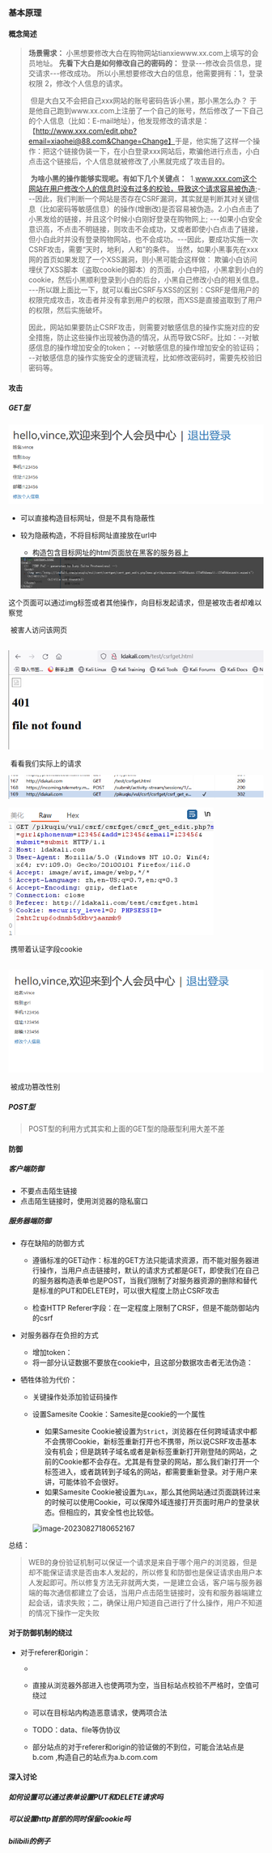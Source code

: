 ### 基本原理

#### 概念简述

> **场景需求：**
> 小黑想要修改大白在购物网站tianxiewww.xx.com上填写的会员地址。
>                         **先看下大白是如何修改自己的密码的：**
> 登录---修改会员信息，提交请求---修改成功。
>                         所以小黑想要修改大白的信息，他需要拥有：1，登录权限 2，修改个人信息的请求。
>                     
>
> ​                        但是大白又不会把自己xxx网站的账号密码告诉小黑，那小黑怎么办？
> ​                        于是他自己跑到www.xx.com上注册了一个自己的账号，然后修改了一下自己的个人信息（比如：E-mail地址），他发现修改的请求是：
> ​                        【http://www.xxx.com/edit.php?email=xiaohei@88.com&Change=Change】
> ​                        于是，他实施了这样一个操作：把这个链接伪装一下，在小白登录xxx网站后，欺骗他进行点击，小白点击这个链接后，个人信息就被修改了,小黑就完成了攻击目的。
> ​                    
>
> ​                        **为啥小黑的操作能够实现呢。有如下几个关键点：**
> ​                        1.www.xxx.com这个网站在用户修改个人的信息时没有过多的校验，导致这个请求容易被伪造;
> ​                        ---因此，我们判断一个网站是否存在CSRF漏洞，其实就是判断其对关键信息（比如密码等敏感信息）的操作(增删改)是否容易被伪造。
> ​                        2.小白点击了小黑发给的链接，并且这个时候小白刚好登录在购物网上;
> ​                        ---如果小白安全意识高，不点击不明链接，则攻击不会成功，又或者即使小白点击了链接，但小白此时并没有登录购物网站，也不会成功。
> ​                        ---因此，要成功实施一次CSRF攻击，需要“天时，地利，人和”的条件。
> ​                        当然，如果小黑事先在xxx网的首页如果发现了一个XSS漏洞，则小黑可能会这样做：                        欺骗小白访问埋伏了XSS脚本（盗取cookie的脚本）的页面，小白中招，小黑拿到小白的cookie，然后小黑顺利登录到小白的后台，小黑自己修改小白的相关信息。
> ​                        ---所以跟上面比一下，就可以看出CSRF与XSS的区别：CSRF是借用户的权限完成攻击，攻击者并没有拿到用户的权限，而XSS是直接盗取到了用户的权限，然后实施破坏。                    
>
> ​                        因此，网站如果要防止CSRF攻击，则需要对敏感信息的操作实施对应的安全措施，防止这些操作出现被伪造的情况，从而导致CSRF。比如：
> ​                        --对敏感信息的操作增加安全的token；
> ​                        --对敏感信息的操作增加安全的验证码；
> ​                        --对敏感信息的操作实施安全的逻辑流程，比如修改密码时，需要先校验旧密码等。

#### 攻击

##### GET型

![image-20230827163242653](.\images\image-20230827163242653.png)

* 可以直接构造目标网址，但是不具有隐蔽性

* 较为隐蔽构造，不将目标网址直接放在url中

  * 构造包含目标网址的html页面放在黑客的服务器上

  <img src=".\images\image-20230827163017900.png" alt="image-20230827163017900"  />

​			这个页面可以通过img标签或者其他操作，向目标发起请求，但是被攻击者却难以察觉

​			被害人访问该网页

​			![image-20230827163559406](.\images\image-20230827163559406.png)

​			看看我们实际上的请求

![image-20230827163815389](.\images\image-20230827163815389.png)

![image-20230827163833273](.\images\image-20230827163833273.png)

​		携带着认证字段cookie

​		![image-20230827163920875](.\images\image-20230827163920875.png)

​		被成功篡改性别

##### POST型

> POST型的利用方式其实和上面的GET型的隐蔽型利用大差不差

#### 防御

##### 客户端防御

* 不要点击陌生链接
* 点击陌生链接时，使用浏览器的隐私窗口

##### 服务器端防御

* 存在缺陷的防御方式

  * 遵循标准的GET动作：标准的GET方法只能请求资源，而不能对服务器进行操作，当用户点击链接时，默认的请求方式都是GET，即使我们在自己的服务器构造表单也是POST，当我们限制了对服务器资源的删除和替代是标准的PUT和DELETE时，可以很大程度上防止CSRF攻击

  * 检查HTTP Referer字段：在一定程度上限制了CRSF，但是不能防御站内的csrf

* 对服务器存在负担的方式

  * 增加token：
  * 将一部分认证数据不要放在cookie中，且这部分数据攻击者无法伪造：

* 牺牲体验为代价：

  * 关键操作处添加验证码操作

  * 设置Samesite Cookie：Samesite是cookie的一个属性

    * 如果Samesite Cookie被设置为`Strict`，浏览器在任何跨域请求中都不会携带Cookie，新标签重新打开也不携带，所以说CSRF攻击基本没有机会；但是跳转子域名或者是新标签重新打开刚登陆的网站，之前的Cookie都不会存在。尤其是有登录的网站，那么我们新打开一个标签进入，或者跳转到子域名的网站，都需要重新登录。对于用户来讲，可能体验不会很好。
    * 如果Samesite Cookie被设置为`Lax`，那么其他网站通过页面跳转过来的时候可以使用Cookie，可以保障外域连接打开页面时用户的登录状态。但相应的，其安全性也比较低。

    ![image-20230827180652167](D:\安全\文档\webSecurityNotes\web漏洞学习\JSONP和JSON劫持\images\image-20230827180652167.png)

总结：

> WEB的身份验证机制可以保证一个请求是来自于哪个用户的浏览器，但是却不能保证请求是否由本人发起的，所以修复和防御也是保证请求由用户本人发起即可。所以修复方法无非就两大类，一是建立会话，客户端与服务器端的每次通信都建立了会话，当用户点击陌生链接时，没有和服务器端建立起会话，请求失败；二，确保让用户知道自己进行了什么操作，用户不知道的情况下操作一定失败

#### 对于防御机制的绕过

* 对于referer和origin：

  * <meta name="referrer" content="never"><!-- 可以使两项为空，当目标站点校验不严格时 -->

  * 直接从浏览器外部进入也使两项为空，当目标站点校验不严格时，空值可绕过
  * 可以在目标站内构造恶意请求，使两项合法
  * TODO：data、file等伪协议
  * 部分站点的对于referer和origin的验证做的不到位，可能合法站点是b.com ,构造自己的站点为a.b.com.com

#### 深入讨论

##### 如何设置可以通过表单设置PUT和DELETE请求吗

##### 可以设置http首部的同时保留cookie吗

##### bilibili的例子